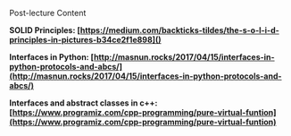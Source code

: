 Post-lecture Content

**SOLID Principles: [https://medium.com/backticks-tildes/the-s-o-l-i-d-principles-in-pictures-b34ce2f1e898]()**

**Interfaces in Python: [http://masnun.rocks/2017/04/15/interfaces-in-python-protocols-and-abcs/](http://masnun.rocks/2017/04/15/interfaces-in-python-protocols-and-abcs/)**

**Interfaces and abstract classes in c++: [https://www.programiz.com/cpp-programming/pure-virtual-funtion](https://www.programiz.com/cpp-programming/pure-virtual-funtion)**
